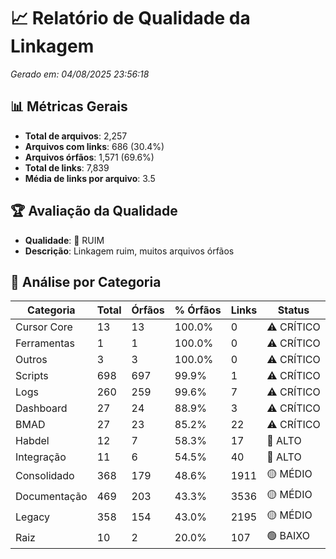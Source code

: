 # 📈 Relatório de Qualidade da Linkagem

*Gerado em: 04/08/2025 23:56:18*

## 📊 Métricas Gerais

- **Total de arquivos**: 2,257
- **Arquivos com links**: 686 (30.4%)
- **Arquivos órfãos**: 1,571 (69.6%)
- **Total de links**: 7,839
- **Média de links por arquivo**: 3.5

## 🏆 Avaliação da Qualidade

- **Qualidade**: 🔴 RUIM
- **Descrição**: Linkagem ruim, muitos arquivos órfãos

## 📂 Análise por Categoria

| Categoria | Total | Órfãos | % Órfãos | Links | Status |
|-----------|-------|--------|----------|-------|--------|
| Cursor Core | 13 | 13 | 100.0% | 0 | ⚠️ CRÍTICO |
| Ferramentas | 1 | 1 | 100.0% | 0 | ⚠️ CRÍTICO |
| Outros | 3 | 3 | 100.0% | 0 | ⚠️ CRÍTICO |
| Scripts | 698 | 697 | 99.9% | 1 | ⚠️ CRÍTICO |
| Logs | 260 | 259 | 99.6% | 7 | ⚠️ CRÍTICO |
| Dashboard | 27 | 24 | 88.9% | 3 | ⚠️ CRÍTICO |
| BMAD | 27 | 23 | 85.2% | 22 | ⚠️ CRÍTICO |
| Habdel | 12 | 7 | 58.3% | 17 | 🔴 ALTO |
| Integração | 11 | 6 | 54.5% | 40 | 🔴 ALTO |
| Consolidado | 368 | 179 | 48.6% | 1911 | 🟡 MÉDIO |
| Documentação | 469 | 203 | 43.3% | 3536 | 🟡 MÉDIO |
| Legacy | 358 | 154 | 43.0% | 2195 | 🟡 MÉDIO |
| Raiz | 10 | 2 | 20.0% | 107 | 🟢 BAIXO |
